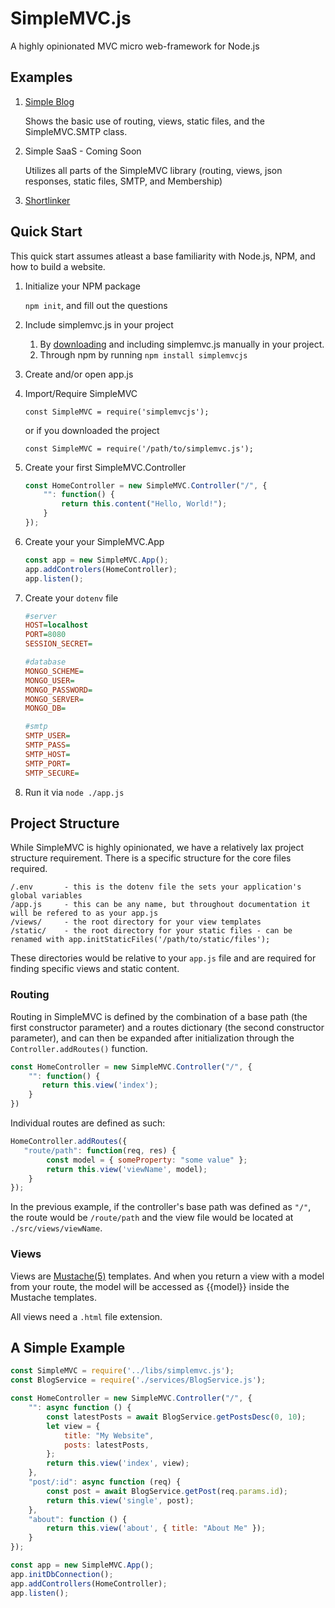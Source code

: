 # SimpleMVC.js
A highly opinionated MVC micro web-framework for Node.js

## Examples
1. [Simple Blog](https://github.com/jeremyaboyd/simplemvcjs/tree/master/examples/simpleblog)

    Shows the basic use of routing, views, static files, and the SimpleMVC.SMTP class.
2. Simple SaaS - Coming Soon

    Utilizes all parts of the SimpleMVC library (routing, views, json responses, static files, SMTP, and Membership)
3. [Shortlinker](https://github.com/jeremyaboyd/simplemvcjs/tree/master/examples/shortlinks)

## Quick Start
This quick start assumes atleast a base familiarity with Node.js, NPM, and how to build a website.
1. Initialize your NPM package

	`npm init`, and fill out the questions
2. Include simplemvc.js in your project
    1. By [downloading](https://raw.githubusercontent.com/jeremyaboyd/simplemvcjs/master/src/simplemvc.js) and including simplemvc.js manually in your project.
    2. Through npm by running `npm install simplemvcjs`
3. Create and/or open app.js
4. Import/Require SimpleMVC
	
	`const SimpleMVC = require('simplemvcjs');`
	
	or if you downloaded the project
	
	`const SimpleMVC = require('/path/to/simplemvc.js');`
5. Create your first SimpleMVC.Controller
	```js
	const HomeController = new SimpleMVC.Controller("/", {
	    "": function() {
	        return this.content("Hello, World!");
	    }
	});
	```
6. Create your your SimpleMVC.App
	```js
	const app = new SimpleMVC.App();
	app.addControlers(HomeController);
	app.listen();
	```
7. Create your `dotenv` file
	```ini
	#server
	HOST=localhost
	PORT=8080
	SESSION_SECRET=

	#database
	MONGO_SCHEME=
	MONGO_USER=
	MONGO_PASSWORD=
	MONGO_SERVER=
	MONGO_DB=

	#smtp
	SMTP_USER=
	SMTP_PASS=
	SMTP_HOST=
	SMTP_PORT=
	SMTP_SECURE=
	```
8. Run it via `node ./app.js`

## Project Structure
While SimpleMVC is highly opinionated, we have a relatively lax project structure requirement. There is a specific structure for the core files required.
```
/.env       - this is the dotenv file the sets your application's global variables
/app.js     - this can be any name, but throughout documentation it will be refered to as your app.js
/views/     - the root directory for your view templates
/static/    - the root directory for your static files - can be renamed with app.initStaticFiles('/path/to/static/files');
```
These directories would be relative to your `app.js` file and are required for finding specific views and static content.

### Routing
Routing in SimpleMVC is defined by the combination of a base path (the first constructor parameter) and a routes dictionary (the second constructor parameter), and can then be expanded after initialization through the `Controller.addRoutes()` function.
```js
const HomeController = new SimpleMVC.Controller("/", {
    "": function() {
       return this.view('index');
    }
})
```

Individual routes are defined as such:
```js
HomeController.addRoutes({
   "route/path": function(req, res) {
        const model = { someProperty: "some value" };
        return this.view('viewName', model);
    }
});
```
In the previous example, if the controller's base path was defined as `"/"`, the route would be `/route/path` and the view file would be located at `./src/views/viewName`.
### Views
Views are [Mustache(5)](https://mustache.github.io/mustache.5.html) templates. And when you return a view with a model from your route, the model will be accessed as  {{model}} inside the Mustache templates.

All views need a `.html` file extension.

## A Simple Example
```js
const SimpleMVC = require('../libs/simplemvc.js');
const BlogService = require('./services/BlogService.js');

const HomeController = new SimpleMVC.Controller("/", {
    "": async function () {
        const latestPosts = await BlogService.getPostsDesc(0, 10);
        let view = {
            title: "My Website",
            posts: latestPosts,
        };
        return this.view('index', view);
    },
    "post/:id": async function (req) {
        const post = await BlogService.getPost(req.params.id);
        return this.view('single', post);
    },
    "about": function () {
        return this.view('about', { title: "About Me" });
    }
});

const app = new SimpleMVC.App();
app.initDbConnection();
app.addControllers(HomeController);
app.listen();
```